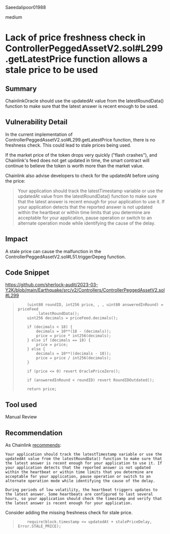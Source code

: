Saeedalipoor01988

medium

# Lack of price freshness check in ControllerPeggedAssetV2.sol#L299.getLatestPrice function allows a stale price to be used

## Summary
ChainlinkOracle should use the updatedAt value from the latestRoundData() function to make sure that the latest answer is recent enough to be used.

## Vulnerability Detail
In the current implementation of  ControllerPeggedAssetV2.sol#L299.getLatestPrice function, there is no freshness check. This could lead to stale prices being used.

If the market price of the token drops very quickly ("flash crashes"), and Chainlink's feed does not get updated in time, the smart contract will continue to believe the token is worth more than the market value.

Chainlink also advise developers to check for the updatedAt before using the price:

> Your application should track the latestTimestamp variable or use the updatedAt value from the latestRoundData() function to make sure that the latest answer is recent enough for your application to use it. If your application detects that the reported answer is not updated within the heartbeat or within time limits that you determine are acceptable for your application, pause operation or switch to an alternate operation mode while identifying the cause of the delay.


## Impact
A stale price can cause the malfunction in the ControllerPeggedAssetV2.sol#L51.triggerDepeg function.

## Code Snippet
https://github.com/sherlock-audit/2023-03-Y2K/blob/main/Earthquake/src/v2/Controllers/ControllerPeggedAssetV2.sol#L299

>         (uint80 roundID, int256 price, , , uint80 answeredInRound) = priceFeed
>             .latestRoundData();
>         uint256 decimals = priceFeed.decimals();
> 
>         if (decimals < 18) {
>             decimals = 10**(18 - (decimals));
>             price = price * int256(decimals);
>         } else if (decimals == 18) {
>             price = price;
>         } else {
>             decimals = 10**((decimals - 18));
>             price = price / int256(decimals);
>         }
> 
>         if (price <= 0) revert OraclePriceZero();
> 
>         if (answeredInRound < roundID) revert RoundIDOutdated();
> 
>         return price;

## Tool used
Manual Review

## Recommendation
As Chainlink [recommends](https://docs.chain.link/docs/using-chainlink-reference-contracts/#check-the-timestamp-of-the-latest-answer):

    Your application should track the latestTimestamp variable or use the updatedAt value from the latestRoundData() function to make sure that the latest answer is recent enough for your application to use it. If your application detects that the reported answer is not updated within the heartbeat or within time limits that you determine are acceptable for your application, pause operation or switch to an alternate operation mode while identifying the cause of the delay.

    During periods of low volatility, the heartbeat triggers updates to the latest answer. Some heartbeats are configured to last several hours, so your application should check the timestamp and verify that the latest answer is recent enough for your application.


Consider adding the missing freshness check for stale price.

>         require(block.timestamp <= updatedAt + stalePriceDelay, Error.STALE_PRICE);